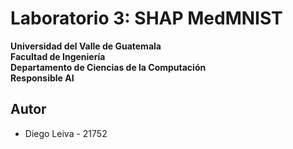 # Laboratorio 3: SHAP MedMNIST

**Universidad del Valle de Guatemala**  
**Facultad de Ingeniería**  
**Departamento de Ciencias de la Computación**  
**Responsible AI**

## Autor
- Diego Leiva       -   21752